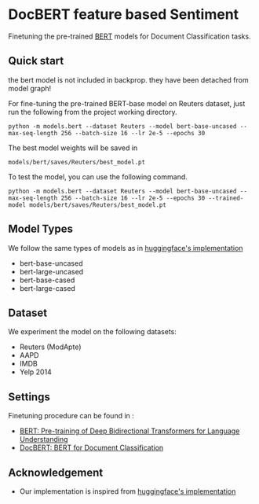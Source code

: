 # DocBERT feature based Sentiment

Finetuning the pre-trained [BERT](https://arxiv.org/abs/1810.04805) models for Document Classification tasks.

## Quick start

the bert model is not included in backprop. they have been detached from 
model graph!

For fine-tuning the pre-trained BERT-base model on Reuters dataset, just run the following from the project working directory.

```
python -m models.bert --dataset Reuters --model bert-base-uncased --max-seq-length 256 --batch-size 16 --lr 2e-5 --epochs 30
```

The best model weights will be saved in

```
models/bert/saves/Reuters/best_model.pt
```

To test the model, you can use the following command.

```
python -m models.bert --dataset Reuters --model bert-base-uncased --max-seq-length 256 --batch-size 16 --lr 2e-5 --epochs 30 --trained-model models/bert/saves/Reuters/best_model.pt
```

## Model Types 

We follow the same types of models as in [huggingface's implementation](https://github.com/huggingface/pytorch-pretrained-BERT.git)
- bert-base-uncased
- bert-large-uncased
- bert-base-cased
- bert-large-cased

## Dataset

We experiment the model on the following datasets:

- Reuters (ModApte)
- AAPD
- IMDB
- Yelp 2014

## Settings

Finetuning procedure can be found in :
- [BERT: Pre-training of Deep Bidirectional Transformers for Language Understanding](https://arxiv.org/abs/1810.04805)
- [DocBERT: BERT for Document Classification](https://arxiv.org/abs/1904.08398v1)

## Acknowledgement
- Our implementation is inspired from [huggingface's implementation](https://github.com/huggingface/pytorch-pretrained-BERT.git)
